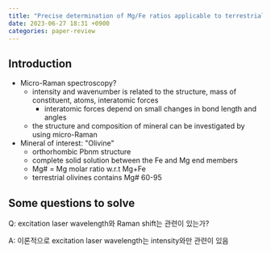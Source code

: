 ```yaml
---
title: "Precise determination of Mg/Fe ratios applicable to terrestrial olivine samples"
date: 2023-06-27 18:31 +0900
categories: paper-review
---
```



## Introduction
- Micro-Raman spectroscopy?
  - intensity and wavenumber is related to the structure, mass of constituent, atoms, interatomic forces
	- interatomic forces depend on small changes in bond length and angles
  - the structure and composition of mineral can be investigated by using micro-Raman
- Mineral of interest: "Olivine"
	- orthorhombic Pbnm structure
	- complete solid solution between the Fe and Mg end members
	- Mg# = Mg molar ratio w.r.t Mg+Fe
	- terrestrial olivines contains Mg# 60-95


## Some questions to solve
Q: excitation laser wavelength와 Raman shift는 관련이 있는가?

A: 이론적으로 excitation laser wavelength는 intensity와만 관련이 있음

